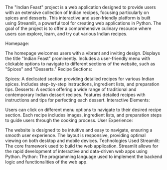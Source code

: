 The "Indian Feast" project is a web application designed to provide users with an extensive collection of Indian recipes, focusing particularly on spices and desserts. This interactive and user-friendly platform is built using Streamlit, a powerful tool for creating web applications in Python. The goal of the project is to offer a comprehensive culinary resource where users can explore, learn, and try out various Indian recipes.


Homepage:

The homepage welcomes users with a vibrant and inviting design.
Displays the title "Indian Feast" prominently.
Includes a user-friendly menu with clickable options to navigate to different sections of the website, such as "Spices" and "Desserts."
Recipe Sections:

Spices:
A dedicated section providing detailed recipes for various Indian spices.
Includes step-by-step instructions, ingredient lists, and preparation tips.
Desserts:
A section offering a wide range of traditional and contemporary Indian dessert recipes.
Features detailed recipes with instructions and tips for perfecting each dessert.
Interactive Elements:

Users can click on different menu options to navigate to their desired recipe section.
Each recipe includes images, ingredient lists, and preparation steps to guide users through the cooking process.
User Experience:

The website is designed to be intuitive and easy to navigate, ensuring a smooth user experience.
The layout is responsive, providing optimal viewing on both desktop and mobile devices.
Technologies Used
Streamlit:
The core framework used to build the web application. Streamlit allows for the rapid development of interactive and data-driven web apps using Python.
Python:
The programming language used to implement the backend logic and functionalities of the web app.
